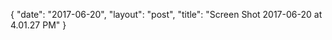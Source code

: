 {
   "date": "2017-06-20",
   "layout": "post",
   "title": "Screen Shot 2017-06-20 at 4.01.27 PM"
}

